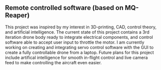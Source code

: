 ## Remote controlled software (based on MQ- Reaper)

This project was inspired by my interest in 3D-printing, CAD, control theory, and artificial intelligence.
The current state of this project contains a 3rd iteration drone body ready to integrate electrical
components, and control software able to accept user input to throttle the motor. I am currently working on
creating and integrating servo control software with the GUI to create a fully controllable drone from a 
laptop. Future plans for this project include artifical intelligence for smooth in-flight control and live
camera feed to make controlling the aircraft even easier.
